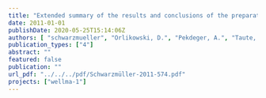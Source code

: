 ```yaml
---
title: "Extended summary of the results and conclusions of the preparatory phase of the WellMa project"
date: 2011-01-01
publishDate: 2020-05-25T15:14:06Z
authors: [ "schwarzmueller", "Orlikowski, D.", "Pekdeger, A.", "Taute, T.", "Maiwald, U.", "Menz, C.", "Szewzyk, U.", "Thronicker, O.", "Raat, K.", "Wicklein, A.", "Bartetzko, A." ]
publication_types: ["4"]
abstract: ""
featured: false
publication: ""
url_pdf: "../../../pdf/Schwarzmüller-2011-574.pdf"
projects: ["wellma-1"]
---
```


